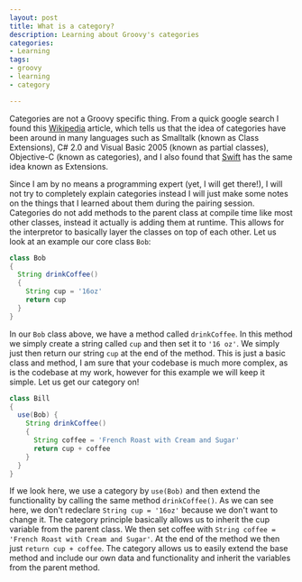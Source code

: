 ```yaml
---
layout: post
title: What is a category?
description: Learning about Groovy's categories
categories:
- Learning
tags:
- groovy
- learning
- category

---
```

Categories are not a Groovy specific thing. From a quick google search I found this [Wikipedia](<https://en.wikipedia.org/wiki/Class_(computer_programming)#Partial>) article, which tells us that the idea of categories have been around in many languages such as Smalltalk (known as Class Extensions), C# 2.0 and Visual Basic 2005 (known as partial classes), Objective-C (known as categories), and I also found that [Swift](https://developer.apple.com/library/ios/documentation/Swift/Conceptual/Swift_Programming_Language/Extensions.html) has the same idea known as Extensions.

Since I am by no means a programming expert (yet, I will get there!), I will not try to completely explain categories instead I will just make some notes on the things that I learned about them during the pairing session. Categories do not add methods to the parent class at compile time like most other classes, instead it actually is adding them at runtime. This allows for the interpretor to basically layer the classes on top of each other. Let us look at an example our core class `Bob`:

```groovy
class Bob
{
  String drinkCoffee()
  {
    String cup = '16oz'
    return cup
  }
}
```

In our `Bob` class above, we have a method called `drinkCoffee`. In this method we simply create a string called `cup` and then set it to `'16 oz'`. We simply just then return our string `cup` at the end of the method. This is just a basic class and method, I am sure that your codebase is much more complex, as is the codebase at my work, however for this example we will keep it simple. Let us get our category on!

```groovy
class Bill
{
  use(Bob) {
    String drinkCoffee()
    {
      String coffee = 'French Roast with Cream and Sugar'
      return cup + coffee
    }
  }
}
```

If we look here, we use a category by `use(Bob)` and then extend the functionality by calling the same method `drinkCoffee()`. As we can see here, we don't redeclare `String cup = '16oz'` because we don't want to change it. The category principle basically allows us to inherit the cup variable from the parent class. We then set coffee with `String coffee = 'French Roast with Cream and Sugar'`. At the end of the method we then just `return cup + coffee`. The category allows us to easily extend the base method and include our own data and functionality and inherit the variables from the parent method.